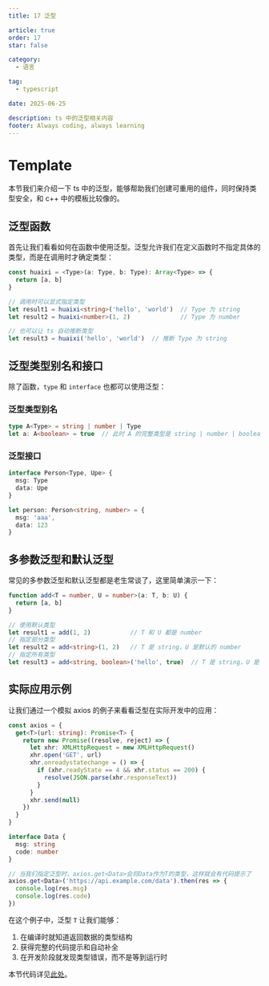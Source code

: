 ```yaml
---
title: 17 泛型

article: true
order: 17
star: false

category:
  - 语言

tag:
  - typescript

date: 2025-06-25

description: ts 中的泛型相关内容
footer: Always coding, always learning
---
```


<!-- more -->

# Template

本节我们来介绍一下 ts 中的泛型，能够帮助我们创建可重用的组件，同时保持类型安全，和 c++ 中的模板比较像的。

## 泛型函数

首先让我们看看如何在函数中使用泛型。泛型允许我们在定义函数时不指定具体的类型，而是在调用时才确定类型：

```typescript
const huaixi = <Type>(a: Type, b: Type): Array<Type> => {
  return [a, b]
}

// 调用时可以显式指定类型
let result1 = huaixi<string>('hello', 'world')  // Type 为 string
let result2 = huaixi<number>(1, 2)              // Type 为 number

// 也可以让 ts 自动推断类型
let result3 = huaixi('hello', 'world')  // 推断 Type 为 string
```

## 泛型类型别名和接口

除了函数，`type` 和 `interface` 也都可以使用泛型：

### 泛型类型别名

```typescript
type A<Type> = string | number | Type
let a: A<boolean> = true  // 此时 A 的完整类型是 string | number | boolean
```

### 泛型接口

```typescript
interface Person<Type, Upe> {
  msg: Type
  data: Upe
}

let person: Person<string, number> = {
  msg: 'aaa',
  data: 123
}
```

## 多参数泛型和默认泛型

常见的多参数泛型和默认泛型都是老生常谈了，这里简单演示一下：

```typescript
function add<T = number, U = number>(a: T, b: U) {
  return [a, b]
}

// 使用默认类型
let result1 = add(1, 2)           // T 和 U 都是 number
// 指定部分类型
let result2 = add<string>(1, 2)   // T 是 string，U 是默认的 number
// 指定所有类型
let result3 = add<string, boolean>('hello', true)  // T 是 string，U 是 boolean
```

## 实际应用示例

让我们通过一个模拟 axios 的例子来看看泛型在实际开发中的应用：

```typescript
const axios = {
  get<T>(url: string): Promise<T> {
    return new Promise((resolve, reject) => {
      let xhr: XMLHttpRequest = new XMLHttpRequest()
      xhr.open('GET', url)
      xhr.onreadystatechange = () => {
        if (xhr.readyState == 4 && xhr.status == 200) {
          resolve(JSON.parse(xhr.responseText))
        }
      }
      xhr.send(null)
    })
  }
}

interface Data {
  msg: string
  code: number
}

// 当我们指定泛型时，axios.get<Data>会将Data作为T的类型，这样就会有代码提示了
axios.get<Data>('https://api.example.com/data').then(res => {
  console.log(res.msg)
  console.log(res.code)
})
```

在这个例子中，泛型 `T` 让我们能够：
1. 在编译时就知道返回数据的类型结构
2. 获得完整的代码提示和自动补全
3. 在开发阶段就发现类型错误，而不是等到运行时

本节代码详见[此处](https://github.com/KBchulan/ClBlogs-Src/blob/main/blogs-main/typescript/17-template/index.ts)。
